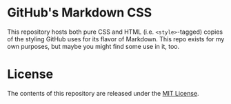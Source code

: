 # GitHub's Markdown CSS
This repository hosts both pure CSS and HTML (i.e. `<style>`-tagged) copies of the styling GitHub uses for its flavor of Markdown. This repo exists for my own purposes, but maybe you might find some use in it, too.

# License
The contents of this repository are released under the [MIT License](https://github.com/celsiusnarhwal/github-markdown-css/blob/master/LICENSE.md).
